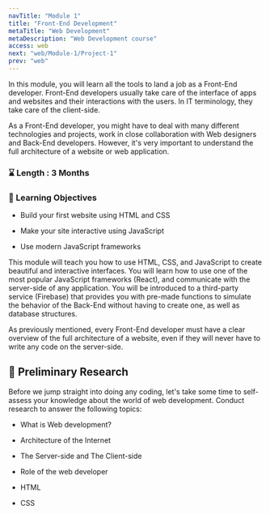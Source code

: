 ```yaml
---
navTitle: "Module 1"
title: "Front-End Development"
metaTitle: "Web Development"
metaDescription: "Web Development course"
access: web
next: "web/Module-1/Project-1"
prev: "web"
---
```


In this module, you will learn all the tools to land a job as a Front-End developer. Front-End developers usually take care of the interface of apps and websites and their interactions with the users. In IT terminology, they take care of the client-side.

As a Front-End developer, you might have to deal with many different technologies and projects, work in close collaboration with Web designers and Back-End developers. However, it's very important to understand the full architecture of a website or web application.

### ⌛ Length : 3 Months

### 🎯 Learning Objectives

- Build your first website using HTML and CSS

- Make your site interactive using JavaScript

- Use modern JavaScript frameworks

This module will teach you how to use HTML, CSS, and JavaScript to create beautiful and interactive interfaces. You will learn how to use one of the most popular JavaScript frameworks (React), and communicate with the server-side of any application. You will be introduced to a third-party service (Firebase) that provides you with pre-made functions to simulate the behavior of the Back-End without having to create one, as well as database structures.

As previously mentioned, every Front-End developer must have a clear overview of the full architecture of a website, even if they will never have to write any code on the server-side.

## 🔬 Preliminary Research

Before we jump straight into doing any coding, let's take some time to self-assess your knowledge about the world of web development. Conduct research to answer the following topics:

- What is Web development?

- Architecture of the Internet

- The Server-side and The Client-side

- Role of the web developer

- HTML

- CSS
